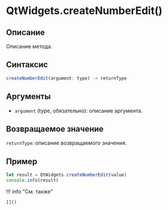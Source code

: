 # QtWidgets.createNumberEdit()

## Описание
Описание метода.

## Синтаксис
```javascript
createNumberEdit(argument: type) -> returnType
```

## Аргументы
- `argument` (type, обязательно): описание аргумента.

## Возвращаемое значение
`returnType`: описание возвращаемого значения.

## Пример
```javascript linenums="1"
let result = QtWidgets.createNumberEdit(value)
console.info(result)
```

!!! info "См. также"

    []()

